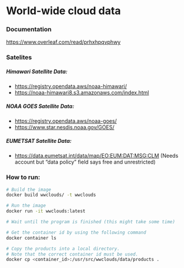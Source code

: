 # World-wide cloud data

### Documentation
https://www.overleaf.com/read/prhxhpqvphwy

### Satelites

##### Himawari Satellite Data:
* https://registry.opendata.aws/noaa-himawari/
* https://noaa-himawari8.s3.amazonaws.com/index.html

##### NOAA GOES Satellite Data:
* https://registry.opendata.aws/noaa-goes/
* https://www.star.nesdis.noaa.gov/GOES/

##### EUMETSAT Satellite Data:
* https://data.eumetsat.int/data/map/EO:EUM:DAT:MSG:CLM (Needs account but “data policy” field says free and unrestricted)

### How to run:

```bash
# Build the image
docker build wwclouds/ -t wwclouds

# Run the image
docker run -it wwclouds:latest

# Wait until the program is finished (this might take some time)

# Get the container id by using the following command
docker container ls

# Copy the products into a local directory. 
# Note that the correct container id must be used.
docker cp <container_id>:/usr/src/wwclouds/data/products .
```
